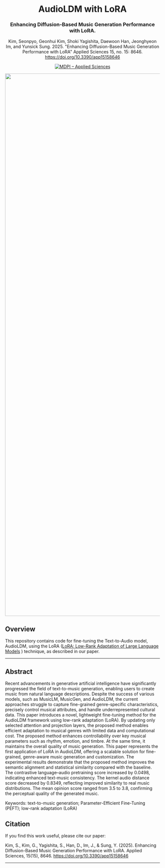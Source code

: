 <div align="center">

# AudioLDM with LoRA

### **Enhancing Diffusion-Based Music Generation Performance with LoRA**.

Kim, Seonpyo, Geonhui Kim, Shoki Yagishita, Daewoon Han, Jeonghyeon Im, and Yunsick Sung. 2025. "Enhancing Diffusion-Based Music Generation Performance with LoRA" Applied Sciences 15, no. 15: 8646. https://doi.org/10.3390/app15158646

[![MDPI – Applied Sciences](https://img.shields.io/badge/MDPI-Applied%20Sciences-1D4B8F.svg?style=flat-square)](https://www.mdpi.com/2076-3417/15/15/8646)

<img width="3011" height="1759" alt="image" src="https://github.com/user-attachments/assets/f616c928-10e8-449e-8bf0-2485fd896b17" />

</div>

## Overview

This repository contains code for fine-tuning the Text-to-Audio model, AudioLDM, using the LoRA ([LoRA: Low-Rank Adaptation of Large Language Models](https://arxiv.org/abs/2106.09685) ) technique, as described in our paper.

---

## Abstract

Recent advancements in generative artificial intelligence have significantly progressed the field of text-to-music generation, enabling users to create music from natural language descriptions. Despite the success of various models, such as MusicLM, MusicGen, and AudioLDM, the current approaches struggle to capture fine-grained genre-specific characteristics, precisely control musical attributes, and handle underrepresented cultural data. This paper introduces a novel, lightweight fine-tuning method for the AudioLDM framework using low-rank adaptation (LoRA). By updating only selected attention and projection layers, the proposed method enables efficient adaptation to musical genres with limited data and computational cost. The proposed method enhances controllability over key musical parameters such as rhythm, emotion, and timbre. At the same time, it maintains the overall quality of music generation. This paper represents the first application of LoRA in AudioLDM, offering a scalable solution for fine-grained, genre-aware music generation and customization. The experimental results demonstrate that the proposed method improves the semantic alignment and statistical similarity compared with the baseline. The contrastive language–audio pretraining score increased by 0.0498, indicating enhanced text-music consistency. The kernel audio distance score decreased by 0.8349, reflecting improved similarity to real music distributions. The mean opinion score ranged from 3.5 to 3.8, confirming the perceptual quality of the generated music.

Keywords: text-to-music generation; Parameter-Efficient Fine-Tuning (PEFT); low-rank adaptation (LoRA)

## Citation

If you find this work useful, please cite our paper:

<div>

Kim, S., Kim, G., Yagishita, S., Han, D., Im, J., & Sung, Y. (2025). Enhancing Diffusion-Based Music Generation Performance with LoRA. Applied Sciences, 15(15), 8646. https://doi.org/10.3390/app15158646

</div>

---
